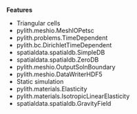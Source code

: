 
**Features**

* Triangular cells
* pylith.meshio.MeshIOPetsc
* pylith.problems.TimeDependent
* pylith.bc.DirichletTimeDependent
* spatialdata.spatialdb.SimpleDB
* spatialdata.spatialdb.ZeroDB
* pylith.meshio.OutputSolnBoundary
* pylith.meshio.DataWriterHDF5
* Static simulation
* pylith.materials.Elasticity
* pylith.materials.IsotropicLinearElasticity
* spatialdata.spatialdb.GravityField
